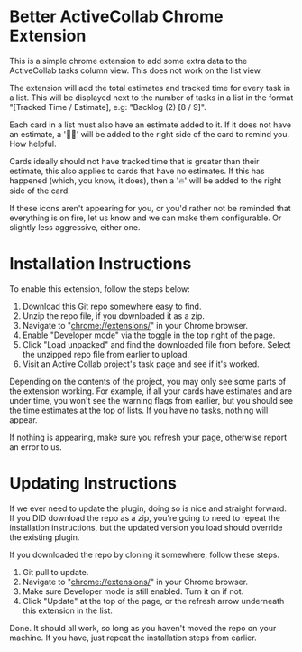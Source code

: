 # Better ActiveCollab Chrome Extension
This is a simple chrome extension to add some extra data to the ActiveCollab tasks column view. This does not work on the list view.

The extension will add the total estimates and tracked time for every task in a list. This will be displayed next to the number of tasks in a list in the format "\[Tracked Time / Estimate\], e.g: "Backlog (2) \[8 / 9\]".

Each card in a list must also have an estimate added to it. If it does not have an estimate, a '🤷‍♀️' will be added to the right side of the card to remind you. How helpful.

Cards ideally should not have tracked time that is greater than their estimate, this also applies to cards that have no estimates. If this has happened (which, you know, it does), then a '🔥' will be added to the right side of the card.

If these icons aren't appearing for you, or you'd rather not be reminded that everything is on fire, let us know and we can make them configurable. Or slightly less aggressive, either one.

# Installation Instructions
To enable this extension, follow the steps below:
1. Download this Git repo somewhere easy to find.
2. Unzip the repo file, if you downloaded it as a zip.
3. Navigate to "[chrome://extensions/](chrome://extensions/)" in your Chrome browser.
4. Enable "Developer mode" via the toggle in the top right of the page.
5. Click "Load unpacked" and find the downloaded file from before. Select the unzipped repo file from earlier to upload.
6. Visit an Active Collab project's task page and see if it's worked.

Depending on the contents of the project, you may only see some parts of the extension working. For example, if all your cards have estimates and are under time, you won't see the warning flags from earlier, but you should see the time estimates at the top of lists. If you have no tasks, nothing will appear.

If nothing is appearing, make sure you refresh your page, otherwise report an error to us.

# Updating Instructions
If we ever need to update the plugin, doing so is nice and straight forward. If you DID download the repo as a zip, you're going to need to repeat the installation instructions, but the updated version you load should override the existing plugin.

If you downloaded the repo by cloning it somewhere, follow these steps.
1. Git pull to update.
2. Navigate to "[chrome://extensions/](chrome://extensions/)" in your Chrome browser.
3. Make sure Developer mode is still enabled. Turn it on if not.
4. Click "Update" at the top of the page, or the refresh arrow underneath this extension in the list.

Done. It should all work, so long as you haven't moved the repo on your machine. If you have, just repeat the installation steps from earlier.
